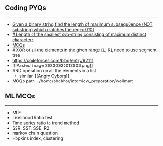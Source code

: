 ## Coding PYQs
---
- [Given a binary string find the length of maximum subsequ0ence (NOT substring) which matches the regex 0*1*0*1*](https://leetcode.com/discuss/interview-question/412580/Walmart-labs-or-Longest-subsequence-which-matches-the-regex-0*1*0*1*)
- [# Length of the smallest sub-string consisting of maximum distinct characters](https://practice.geeksforgeeks.org/problems/smallest-distant-window3132/1)
- [MCQs](https://imgur.com/a/Z7h58m0)
- [# XOR of all the elements in the given range [L, R]](https://www.geeksforgeeks.org/xor-of-all-the-elements-in-the-given-range-l-r/), need to use segment tree
- https://codeforces.com/blog/entry/92111
- ![[Pasted image 20230925012903.png]]
- AND operation on all the elements in a list
	- similar: [[Angry Cyborg]]
- MCQs path - /home/shekhar/interview_preparation/wallmart

## ML MCQs
---
- MLE
- Likelihood Ratio test
- Time series ratio to trend method
- SSR, SST, SSE, R2
- markov chain question
- Hopkins index, clustering